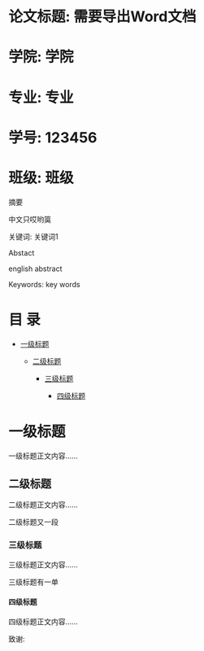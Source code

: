 论文标题: 需要导出Word文档
==========================

学院: 学院
==========

专业: 专业
==========

学号: 123456
============

班级: 班级
==========

摘要

中文只哎哟筽

关键词: 关键词1

Abstact

english abstract

Keywords: key words

目 录
=====

-   [一级标题](\l)

    -   [二级标题](\l)

        -   [三级标题](\l)

            -   [四级标题](\l)

一级标题
========

一级标题正文内容......

二级标题
--------

二级标题正文内容......

二级标题又一段

### 三级标题

三级标题正文内容......

三级标题有一单

#### 四级标题

四级标题正文内容......

致谢:
